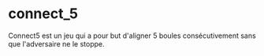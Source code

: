connect_5
=========

Connect5 est un jeu qui a pour but d'aligner 5 boules consécutivement sans que l'adversaire ne le stoppe. 